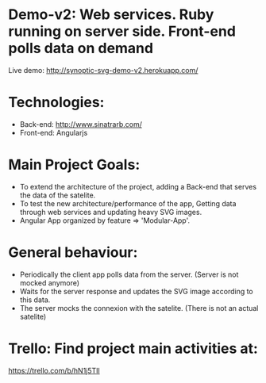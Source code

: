 Demo-v2: Web services. Ruby running on server side. Front-end polls data on demand
==================================================================================

Live demo:
http://synoptic-svg-demo-v2.herokuapp.com/

# Technologies:

 * Back-end: http://www.sinatrarb.com/
 * Front-end: Angularjs

# Main Project Goals:

 * To extend the architecture of the project, adding a Back-end that serves the data of the satelite.
 * To test the new architecture/performance of the app, Getting data through web services and updating heavy SVG images.
 * Angular App organized by feature => 'Modular-App'.

# General behaviour: 

 * Periodically the client app polls data from the server. (Server is not mocked anymore)
 * Waits for the server response and updates the SVG image according to this data.
 * The server mocks the connexion with the satelite. (There is not an actual satelite)

# Trello: Find project main activities at:

https://trello.com/b/hN1j5TIl